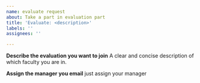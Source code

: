 ```yaml
---
name: evaluate request
about: Take a part in evaluation part
title: 'Evaluate: <description>'
labels: ''
assignees: ''

---
```


**Describe the evaluation you want to join**
A clear and concise description of which faculty you are in.

**Assign the manager you email**
just assign your manager
